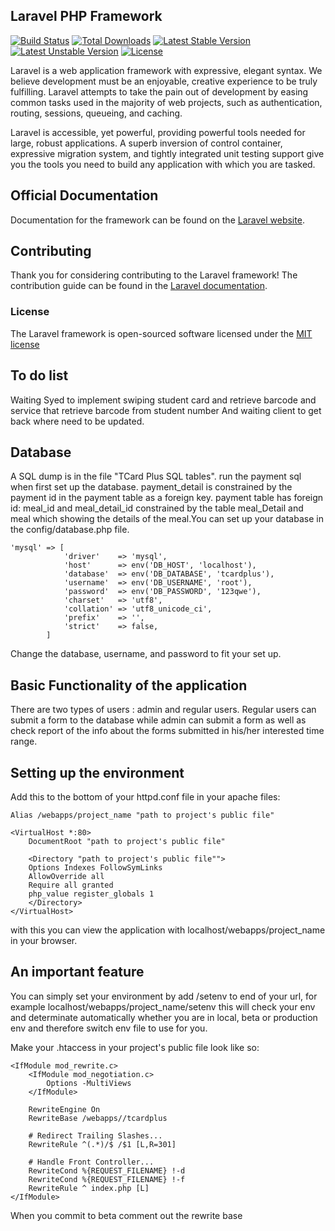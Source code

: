 ## Laravel PHP Framework

[![Build Status](https://travis-ci.org/laravel/framework.svg)](https://travis-ci.org/laravel/framework)
[![Total Downloads](https://poser.pugx.org/laravel/framework/downloads.svg)](https://packagist.org/packages/laravel/framework)
[![Latest Stable Version](https://poser.pugx.org/laravel/framework/v/stable.svg)](https://packagist.org/packages/laravel/framework)
[![Latest Unstable Version](https://poser.pugx.org/laravel/framework/v/unstable.svg)](https://packagist.org/packages/laravel/framework)
[![License](https://poser.pugx.org/laravel/framework/license.svg)](https://packagist.org/packages/laravel/framework)

Laravel is a web application framework with expressive, elegant syntax. We believe development must be an enjoyable, creative experience to be truly fulfilling. Laravel attempts to take the pain out of development by easing common tasks used in the majority of web projects, such as authentication, routing, sessions, queueing, and caching.

Laravel is accessible, yet powerful, providing powerful tools needed for large, robust applications. A superb inversion of control container, expressive migration system, and tightly integrated unit testing support give you the tools you need to build any application with which you are tasked.

## Official Documentation

Documentation for the framework can be found on the [Laravel website](http://laravel.com/docs).

## Contributing

Thank you for considering contributing to the Laravel framework! The contribution guide can be found in the [Laravel documentation](http://laravel.com/docs/contributions).

### License

The Laravel framework is open-sourced software licensed under the [MIT license](http://opensource.org/licenses/MIT)


## To do list

Waiting Syed to implement swiping student card and retrieve barcode and service that retrieve barcode from student number
And waiting client to get back where need to be updated.

## Database
A SQL dump is in the file "TCard Plus SQL tables". run the payment sql when first set up the database. payment_detail is constrained by the payment
id in the payment table as a foreign key. payment table has foreign id: meal_id and meal_detail_id constrained by the table meal_Detail and meal which showing
the details of the meal.You can set up your database in the config/database.php file.

```
'mysql' => [
			'driver'    => 'mysql',
			'host'      => env('DB_HOST', 'localhost'),
			'database'  => env('DB_DATABASE', 'tcardplus'),
			'username'  => env('DB_USERNAME', 'root'),
			'password'  => env('DB_PASSWORD', '123qwe'),
			'charset'   => 'utf8',
			'collation' => 'utf8_unicode_ci',
			'prefix'    => '',
			'strict'    => false,
		]
```
Change the database, username, and password to fit your set up.

## Basic Functionality of the application

There are two types of users : admin and regular users. Regular users can submit a form to the database while admin can
submit a form as well as check report of the info about the forms submitted in his/her interested time range.

## Setting up the environment


Add this to the bottom of your httpd.conf file in your apache files:
```
Alias /webapps/project_name "path to project's public file"

<VirtualHost *:80>
    DocumentRoot "path to project's public file"

    <Directory "path to project's public file"">
	Options Indexes FollowSymLinks
	AllowOverride all
	Require all granted
	php_value register_globals 1
    </Directory>
</VirtualHost>
```
with this you can view the application with localhost/webapps/project_name in your browser.

## An important feature

You can simply set your environment by add /setenv to end of your url, for example localhost/webapps/project_name/setenv
this will check your env and determinate automatically whether you are in local, beta or production env and therefore switch
env file to use for you.

Make your .htaccess in your project's public file look like so:
```
<IfModule mod_rewrite.c>
    <IfModule mod_negotiation.c>
        Options -MultiViews
    </IfModule>

    RewriteEngine On
    RewriteBase /webapps//tcardplus

    # Redirect Trailing Slashes...
    RewriteRule ^(.*)/$ /$1 [L,R=301]

    # Handle Front Controller...
    RewriteCond %{REQUEST_FILENAME} !-d
    RewriteCond %{REQUEST_FILENAME} !-f
    RewriteRule ^ index.php [L]
</IfModule>
```
When you commit to beta comment out the rewrite base
